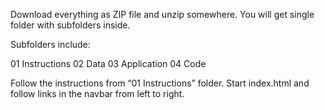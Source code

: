 Download everything as ZIP file and unzip somewhere. You will get single folder with subfolders inside.

Subfolders include: 

01 Instructions
02 Data
03 Application
04 Code

Follow the instructions from “01 Instructions” folder. Start index.html and follow links in the navbar from left to right.



